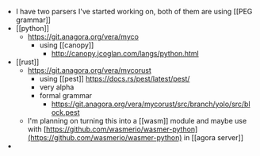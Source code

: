 - I have two parsers I've started working on, both of them are using [[PEG grammar]]
- [[python]]
	- https://git.anagora.org/vera/myco
		- using [[canopy]]
			- http://canopy.jcoglan.com/langs/python.html
- [[rust]]
	- https://git.anagora.org/vera/mycorust
		- using [[pest]] https://docs.rs/pest/latest/pest/
		- very alpha
		- formal grammar
			- https://git.anagora.org/vera/mycorust/src/branch/yolo/src/block.pest
	- I'm planning on turning this into a [[wasm]] module and maybe use with [https://github.com/wasmerio/wasmer-python](https://github.com/wasmerio/wasmer-python) in [[agora server]]
-